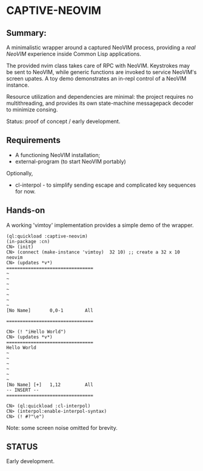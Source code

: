 # CAPTIVE-NEOVIM

## Summary:

A minimalistic wrapper around a captured NeoVIM process, providing a _real NeoVIM_ experience inside Common Lisp applications.

The provided nvim class takes care of RPC with NeoVIM.  Keystrokes may be sent to NeoVIM, while generic functions are invoked to service NeoVIM's screen upates.  A toy demo demonstrates an in-repl control of a NeoVIM instance. 

Resource utilization and dependencies are minimal: the project requires no multithreading, and provides its own state-machine messagepack decoder to minimize consing.

Status: proof of concept / early development.

## Requirements

* A functioning NeoVIM installation;
* external-program (to start NeoVIM portably)

Optionally,

* cl-interpol - to simplify sending escape and complicated key sequences for now.

## Hands-on

A working 'vimtoy' implementation provides a simple demo of the wrapper.

```
(ql:quickload :captive-neovim)
(in-package :cn)
CN> (init)
CN> (connect (make-instance 'vimtoy)  32 10) ;; create a 32 x 10 neovim
CN> (updates *v*)
================================
~                               
~                               
~                               
~                               
~                               
~                               
~                               
[No Name]       0,0-1        All

================================
                                
CN> (! "iHello World")
CN> (updates *v*)
================================
Hello World                     
~                               
~                               
~                               
~                               
~                               
~                               
[No Name] [+]   1,12         All
-- INSERT --                    
================================

CN> (ql:quickload :cl-interpol)
CN> (interpol:enable-interpol-syntax)
CN> (! #?"\e")
```

Note: some screen noise omitted for brevity.

## STATUS

Early development.



	



